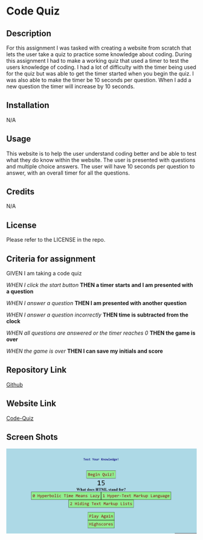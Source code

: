 # Code Quiz

## Description

For this assignment I was tasked with creating a website from scratch that lets the user take a quiz to practice some knowledge about coding. During this assignment I had to make a working quiz that used a timer to test the users knowledge of coding. I had a lot of difficulty with the timer being used for the quiz but was able to get the timer started when you begin the quiz. I was also able to make the timer be 10 seconds per question. When I add a new question the timer will increase by 10 seconds.

## Installation

N/A

## Usage

This website is to help the user understand coding better and be able to test what they do know within the website. The user is presented with questions and multiple choice answers. The user will have 10 seconds per question to answer, with an overall timer for all the questions.

## Credits

N/A

## License

Please refer to the LICENSE in the repo.

## Criteria for assignment

GIVEN I am taking a code quiz

*WHEN I click the start button*
**THEN a timer starts and I am presented with a question**

*WHEN I answer a question*
**THEN I am presented with another question**

*WHEN I answer a question incorrectly*
**THEN time is subtracted from the clock**

*WHEN all questions are answered or the timer reaches 0*
**THEN the game is over**

*WHEN the game is over*
**THEN I can save my initials and score**

## Repository Link

[Github](https://github.com/PintoDrop/codequiz)

## Website Link

[Code-Quiz](https://pintodrop.github.io/codequiz/)

## Screen Shots

![Deployed Website](./assets/images/Website%20Screenshot1.JPG)